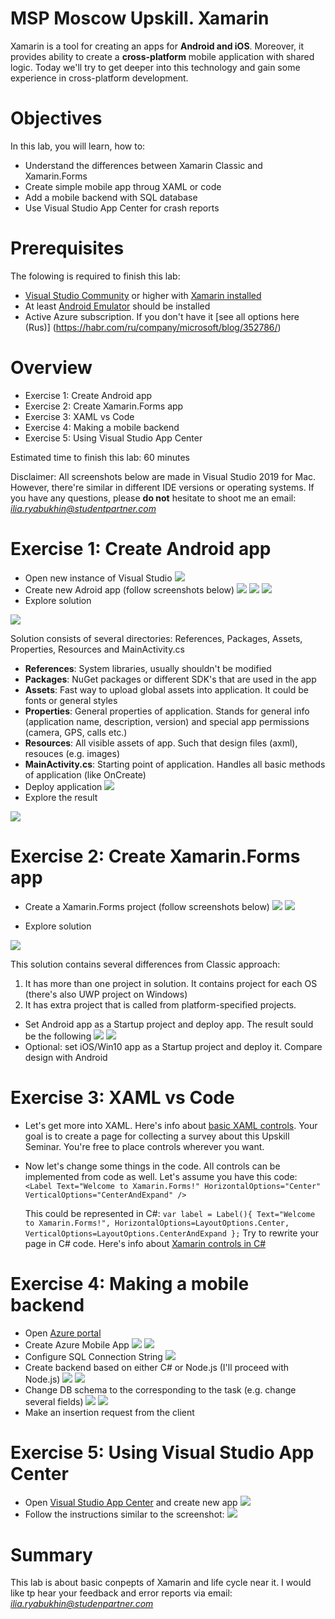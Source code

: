 MSP Moscow Upskill. Xamarin
=

Xamarin is a tool for creating an apps for **Android and iOS**. Moreover, it provides ability to create a **cross-platform** mobile application with shared logic. Today we'll try to get deeper into this technology and gain some experience in cross-platform development. 

Objectives
==
In this lab, you will learn, how to:

* Understand the differences between Xamarin Classic and Xamarin.Forms 
* Create simple mobile app throug XAML or code
* Add a mobile backend with SQL database
* Use Visual Studio App Center for crash reports

Prerequisites 
==
The folowing is required to finish this lab:

* [Visual Studio Community](https://visualstudio.microsoft.com) or higher with [Xamarin installed](https://docs.microsoft.com/en-us/xamarin/get-started/installation/windows)
* At least [Android Emulator](https://docs.microsoft.com/en-us/xamarin/android/get-started/installation/android-emulator/) should be installed
* Active Azure subscription. If you don't have it [see all options here (Rus)] (https://habr.com/ru/company/microsoft/blog/352786/)

Overview
==
* Exercise 1: Create Android app
* Exercise 2: Create Xamarin.Forms app
* Exercise 3: XAML vs Code
* Exercise 4: Making a mobile backend
* Exercise 5: Using Visual Studio App Center

Estimated time to finish this lab: 60 minutes

Disclaimer: All screenshots below are made in Visual Studio 2019 for Mac. However, there're similar in different IDE versions or operating systems. If you have any questions, please **do not** hesitate to shoot me an email: *ilia.ryabukhin@studentpartner.com*

Exercise 1: Create Android app
==
* Open new instance of Visual Studio
![](https://github.com/ilia2108/XamarinLab/blob/master/ex1/1.png)
* Create new Adroid app (follow screenshots below)
![](https://github.com/ilia2108/XamarinLab/blob/master/ex1/2.png)
![](https://github.com/ilia2108/XamarinLab/blob/master/ex1/3.png)
![](https://github.com/ilia2108/XamarinLab/blob/master/ex1/4.png)
* Explore solution

![](https://github.com/ilia2108/XamarinLab/blob/master/ex1/5.png)
  
  Solution consists of several directories: References, Packages, Assets, Properties, Resources and MainActivity.cs

  * **References**: System libraries, usually shouldn't be modified
  * **Packages**: NuGet packages or different SDK's that are used in the app
  * **Assets**: Fast way to upload global assets into application. It could be fonts or general styles
  * **Properties**: General properties of application. Stands for general info (application name, description, version) and special app permissions (camera, GPS, calls etc.)
  * **Resources**: All visible assets of app. Such that design files (axml), resouces (e.g. images)
  * **MainActivity.cs**: Starting point of application. Handles all basic methods of application (like OnCreate)
* Deploy application
![](https://github.com/ilia2108/XamarinLab/blob/master/ex1/6.png)
* Explore the result

![](https://github.com/ilia2108/XamarinLab/blob/master/ex1/7.png)

Exercise 2: Create Xamarin.Forms app
==
* Create a Xamarin.Forms project (follow screenshots below)
![](https://github.com/ilia2108/XamarinLab/blob/master/ex2/1.png)
![](https://github.com/ilia2108/XamarinLab/blob/master/ex2/2.png)

* Explore solution

![](https://github.com/ilia2108/XamarinLab/blob/master/ex2/3.png)

This solution contains several differences from Classic approach:
  1. It has more than one project in solution. It contains project for each OS (there's also UWP project on Windows)
  2. It has extra project that is called from platform-specified projects.
* Set Android app as a Startup project and deploy app. The result sould be the following
![](https://github.com/ilia2108/XamarinLab/blob/master/ex2/4.png)
![](https://github.com/ilia2108/XamarinLab/blob/master/ex2/5.png)
* Optional: set iOS/Win10 app as a Startup project and deploy it. Compare design with Android


Exercise 3: XAML vs Code
==
* Let's get more into XAML. Here's info about [basic XAML controls](https://docs.microsoft.com/en-us/xamarin/xamarin-forms/xaml/xaml-controls). Your goal is to create a page for collecting a survey about this Upskill Seminar. You're free to place controls wherever you want.
* Now let's change some things in the code. All controls can be implemented from code as well. 
  Let's assume you have this code:
  ```<Label Text="Welcome to Xamarin.Forms!" HorizontalOptions="Center" VerticalOptions="CenterAndExpand" />```
  
  This could be represented in C#:
  ```var label = Label(){ Text="Welcome to Xamarin.Forms!", HorizontalOptions=LayoutOptions.Center, VerticalOptions=LayoutOptions.CenterAndExpand };```
  Try to rewrite your page in C# code. Here's info about [Xamarin controls in C#](https://docs.microsoft.com/en-us/xamarin/xamarin-forms/user-interface/)

Exercise 4: Making a mobile backend
==
* Open [Azure portal](http://portal.azure.com/)
* Create Azure Mobile App
![](https://github.com/ilia2108/XamarinLab/blob/master/ex4/1.png)
![](https://github.com/ilia2108/XamarinLab/blob/master/ex4/2.png)
* Configure SQL Connection String
![](https://github.com/ilia2108/XamarinLab/blob/master/ex4/3.png)
* Create backend based on either C# or Node.js (I'll proceed with Node.js)
![](https://github.com/ilia2108/XamarinLab/blob/master/ex4/4.png)
![](https://github.com/ilia2108/XamarinLab/blob/master/ex4/5.png)
* Change DB schema to the corresponding to the task (e.g. change several fields)
![](https://github.com/ilia2108/XamarinLab/blob/master/ex4/6.png)
![](https://github.com/ilia2108/XamarinLab/blob/master/ex4/7.png)
* Make an insertion request from the client

Exercise 5: Using Visual Studio App Center
==
* Open [Visual Studio App Center](https://appcenter.ms/) and create new app
![](https://github.com/ilia2108/XamarinLab/blob/master/ex5/1.png)
* Follow the instructions similar to the screenshot:
![](https://github.com/ilia2108/XamarinLab/blob/master/ex5/2.png)

Summary 
==
This lab is about basic conpepts of Xamarin and life cycle near it. I would like tp hear your feedback and error reports via email: *ilia.ryabukhin@studenpartner.com*

